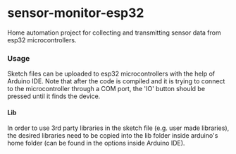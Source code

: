 # sensor-monitor-esp32
Home automation project for collecting and transmitting sensor data from esp32 microcontrollers.

### Usage
Sketch files can be uploaded to esp32 microcontrollers with the help of Arduino IDE. Note that after the code is compiled and it is trying to connect to the microcontroller through a COM port, the 'IO' button should be pressed until it finds the device.

#### Lib
In order to use 3rd party libraries in the sketch file (e.g. user made libraries), the desired libraries need to be copied into the lib folder inside arduino's home folder (can be found in the options inside Arduino IDE).
